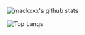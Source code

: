 ![mackxxx's github stats](https://github-readme-stats.vercel.app/api?username=mackxxx&count_private=true&show_icons=true&theme=shades-of-purple&hide_border=true)


![Top Langs](https://github-readme-stats.vercel.app/api/top-langs/?username=mackxxx&theme=shades-of-purple&layout=compact&hide_border=true&langs_count=10)
